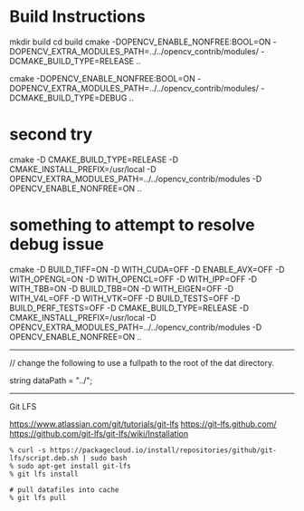 
# Build Instructions

mkdir build
cd build
cmake -DOPENCV_ENABLE_NONFREE:BOOL=ON -DOPENCV_EXTRA_MODULES_PATH=../../opencv_contrib/modules/ -DCMAKE_BUILD_TYPE=RELEASE ..

cmake -DOPENCV_ENABLE_NONFREE:BOOL=ON -DOPENCV_EXTRA_MODULES_PATH=../../opencv_contrib/modules/ -DCMAKE_BUILD_TYPE=DEBUG ..

# second try
cmake -D CMAKE_BUILD_TYPE=RELEASE -D CMAKE_INSTALL_PREFIX=/usr/local -D OPENCV_EXTRA_MODULES_PATH=../../opencv_contrib/modules -D OPENCV_ENABLE_NONFREE=ON ..

# something to attempt to resolve debug issue
cmake -D BUILD_TIFF=ON -D WITH_CUDA=OFF -D ENABLE_AVX=OFF -D WITH_OPENGL=ON -D WITH_OPENCL=OFF -D WITH_IPP=OFF -D WITH_TBB=ON -D BUILD_TBB=ON -D WITH_EIGEN=OFF -D WITH_V4L=OFF -D WITH_VTK=OFF -D BUILD_TESTS=OFF -D BUILD_PERF_TESTS=OFF -D CMAKE_BUILD_TYPE=RELEASE -D CMAKE_INSTALL_PREFIX=/usr/local -D OPENCV_EXTRA_MODULES_PATH=../../opencv_contrib/modules -D OPENCV_ENABLE_NONFREE=ON ..

------------------

// change the following to use a fullpath to the root of the dat directory.

string dataPath = "../";

------------------
Git LFS

https://www.atlassian.com/git/tutorials/git-lfs
https://git-lfs.github.com/
https://github.com/git-lfs/git-lfs/wiki/Installation


    % curl -s https://packagecloud.io/install/repositories/github/git-lfs/script.deb.sh | sudo bash
    % sudo apt-get install git-lfs
    % git lfs install

    # pull datafiles into cache
    % git lfs pull


